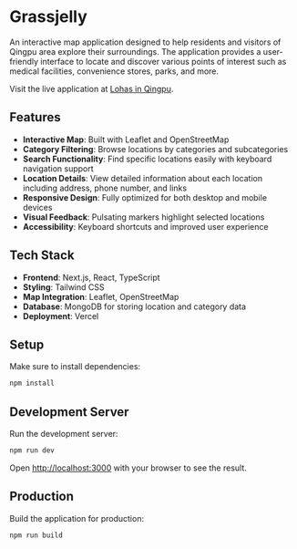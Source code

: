 # Grassjelly

An interactive map application designed to help residents and visitors of Qingpu area explore their surroundings. The application provides a user-friendly interface to locate and discover various points of interest such as medical facilities, convenience stores, parks, and more.

Visit the live application at [Lohas in Qingpu](https://lohas-in-qingpu.vercel.app).

## Features

- **Interactive Map**: Built with Leaflet and OpenStreetMap
- **Category Filtering**: Browse locations by categories and subcategories
- **Search Functionality**: Find specific locations easily with keyboard navigation support
- **Location Details**: View detailed information about each location including address, phone number, and links
- **Responsive Design**: Fully optimized for both desktop and mobile devices
- **Visual Feedback**: Pulsating markers highlight selected locations
- **Accessibility**: Keyboard shortcuts and improved user experience

## Tech Stack

- **Frontend**: Next.js, React, TypeScript
- **Styling**: Tailwind CSS
- **Map Integration**: Leaflet, OpenStreetMap
- **Database**: MongoDB for storing location and category data
- **Deployment**: Vercel

## Setup

Make sure to install dependencies:

```bash
npm install
```

## Development Server

Run the development server:

```bash
npm run dev
```

Open [http://localhost:3000](http://localhost:3000) with your browser to see the result.

## Production

Build the application for production:

```bash
npm run build
```
